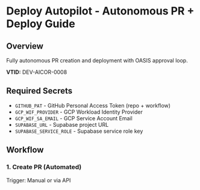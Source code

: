 # Deploy Autopilot - Autonomous PR + Deploy Guide

## Overview
Fully autonomous PR creation and deployment with OASIS approval loop.

**VTID:** DEV-AICOR-0008

## Required Secrets
- `GITHUB_PAT` - GitHub Personal Access Token (repo + workflow)
- `GCP_WIF_PROVIDER` - GCP Workload Identity Provider
- `GCP_WIF_SA_EMAIL` - GCP Service Account Email
- `SUPABASE_URL` - Supabase project URL
- `SUPABASE_SERVICE_ROLE` - Supabase service role key

## Workflow

### 1. Create PR (Automated)
Trigger: Manual or via API
```bash
